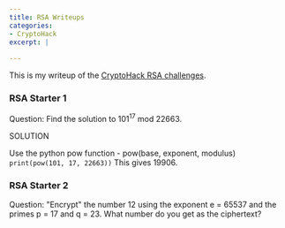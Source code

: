 ```yaml
---
title: RSA Writeups
categories:
- CryptoHack
excerpt: |
  
---
```


This is my writeup of the [CryptoHack RSA challenges](https://cryptohack.org/challenges/rsa).


### RSA Starter 1

Question: Find the solution to 101<sup>17</sup> mod 22663.


SOLUTION

Use the python pow function - pow(base, exponent, modulus)
`print(pow(101, 17, 22663))`
This gives 19906.

### RSA Starter 2

Question: "Encrypt" the number 12 using the exponent e = 65537 and the primes p = 17 and q = 23. What number do you get as the ciphertext?

